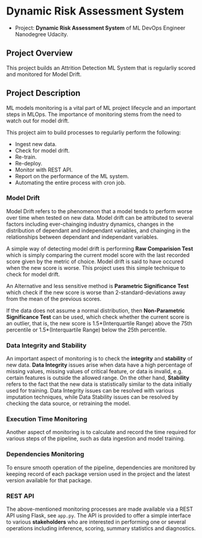 # Dynamic Risk Assessment System
- Project: **Dynamic Risk Assessment System** of ML DevOps Engineer Nanodegree Udacity.

## Project Overview
This project builds an Attrition Detection ML System that is regularliy scored and monitored for Model Drift.
 
## Project Description
ML models monitoring is a vital part of ML project lifecycle and an important steps in MLOps. The importance of monitoring stems from the need to watch out for model drift.

This project aim to build processes to regularliy perform the following:
- Ingest new data.
- Check for model drift.
- Re-train.
- Re-deploy.
- Monitor with REST API.
- Report on the performance of the ML system.
- Automating the entire process with cron job.

### Model Drift
Model Drift refers to the phenomenon that a model tends to perform worse over time when tested on new data. Model drift can be attributed to several factors including ever-chainging industry dynamics, changes in the distribution of dependant and independant variables, and chainging in the relationships between dependant and independant variables.

A simple way of detecting model drift is performing **Raw Comparision Test** which is simply comparing the current model score with the last recorded score given by the metric of choice. Model drift is said to have occured when the new score is worse. This project uses this simple technique to check for model drift.

An Alternative and less sensitive method is **Parametric Significance Test** which check if the new score is worse than 2-standard-deviations away from the mean of the previous scores.

If the data does not assume a normal distribution, then **Non-Parametric Significance Test** can be used, which check whether the current score is an outlier, that is, the new score is 1.5*(Interquartile Range) above the 75th percentile or 1.5*(Interquartile Range) below the 25th percentile.

### Data Integrity and Stability
An important aspect of monitoring is to check the **integrity** and **stability** of new data.
**Data Integrity** issues arise when data have a high percentage of missing values, missing values of critical feature, or data is invalid, e.g. certain features is outside the allowed range.
On the other hand, **Stability** refers to the fact that the new data is statistically similar to the data initially used for training.
Data Integrity issues can be resolved with various imputation techniques, while Data Stability issues can be resolved by checking the data source, or retraining the model.

### Execution Time Monitoring
Another aspect of monitoring is to calculate and record the time required for various steps of the pipeline, such as data ingestion and model training.  

### Dependencies Monitoring
To ensure smooth operation of the pipeline, dependencies are monitored by keeping record of each package version used in the project and the latest version available for that package.

### REST API
The above-mentioned monitoring processes are made available via a REST API using Flask, see `app.py`. The API is provided to offer a simple interface to various **stakeholders** who are interested in performing one or several operations including inference, scoring, summary statistics and diagnostics.

